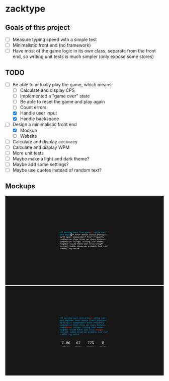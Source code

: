 # zacktype

## Goals of this project

- [ ] Measure typing speed with a simple test
- [ ] Minimalistic front end (no framework)
- [ ] Have most of the game logic in its own class, separate from the front end, so writing unit tests is much simpler (only expose some stores)

## TODO

- [ ] Be able to actually play the game, which means:
  - [ ] Calculate and display CPS
  - [ ] Implemented a "game over" state
  - [ ] Be able to reset the game and play again
  - [ ] Count errors
  - [X] Handle user input
  - [X] Handle backspace
- [ ] Design a minimalistic front end
  - [X] Mockup
  - [ ] Website
- [ ] Calculate and display accuracy
- [ ] Calculate and display WPM
- [ ] More unit tests
- [ ] Maybe make a light and dark theme?
- [ ] Maybe add some settings?
- [ ] Maybe use quotes instead of random text?

## Mockups

![Start View](assets/StartView.png)
![Game Over View](assets/GameOverView.png)

